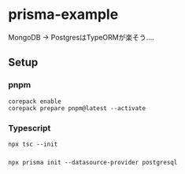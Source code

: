 # prisma-example

MongoDB -> PostgresはTypeORMが楽そう.... 

## Setup

### pnpm

```
corepack enable
corepack prepare pnpm@latest --activate
```

### Typescript
 
```
npx tsc --init
```

###

```prisma
npx prisma init --datasource-provider postgresql
```
